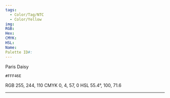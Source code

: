 ```yaml
---
tags:
  - Color/Tag/NTC
  - Color/Yellow
img: 
RGB: 
Hex: 
CMYK: 
HSL: 
Name: 
Palette ID#:
---
```

Paris Daisy
```palette
#FFF46E
```
RGB 255, 244, 110
CMYK	0, 4, 57, 0
HSL	55.4°, 100, 71.6

---
